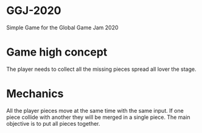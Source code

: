 # GGJ-2020
Simple Game for the Global Game Jam 2020

# Game high concept
The player needs to collect all the missing pieces spread all lover the stage.

# Mechanics
All the player pieces move at the same time with the same input.
If one piece collide with another they will be merged in a single piece.
The main objective is to put all pieces together.

